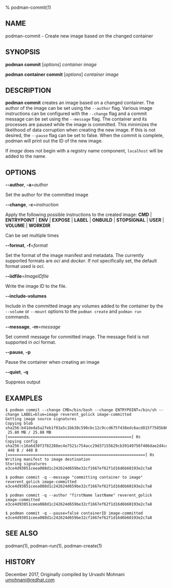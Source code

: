 % podman-commit(1)

## NAME
podman\-commit - Create new image based on the changed container

## SYNOPSIS
**podman commit** [*options*] *container* *image*

**podman container commit** [*options*] *container* *image*

## DESCRIPTION
**podman commit** creates an image based on a changed container. The author of the
image can be set using the `--author` flag. Various image instructions can be
configured with the `--change` flag and a commit message can be set using the
`--message` flag. The container and its processes are paused while the image is
committed. This minimizes the likelihood of data corruption when creating the new
image. If this is not desired, the `--pause` flag can be set to false. When the commit
is complete, podman will print out the ID of the new image.

If *image* does not begin with a registry name component, `localhost` will be added to the name.

## OPTIONS

**--author**, **-a**=*author*

Set the author for the committed image

**--change**, **-c**=*instruction*

Apply the following possible instructions to the created image:
**CMD** | **ENTRYPOINT** | **ENV** | **EXPOSE** | **LABEL** | **ONBUILD** | **STOPSIGNAL** | **USER** | **VOLUME** | **WORKDIR**

Can be set multiple times

**--format**, **-f**=*format*

Set the format of the image manifest and metadata.  The currently supported formats are _oci_ and _docker_.  If
not specifically set, the default format used is _oci_.

**--iidfile**=*ImageIDfile*

Write the image ID to the file.

**--include-volumes**

Include in the committed image any volumes added to the container by the `--volume` or `--mount` options to the `podman create` and `podman run` commands.

**--message**, **-m**=*message*

Set commit message for committed image.  The message field is not supported in _oci_ format.

**--pause**, **-p**

Pause the container when creating an image

**--quiet**, **-q**

Suppress output

## EXAMPLES

```
$ podman commit --change CMD=/bin/bash --change ENTRYPOINT=/bin/sh --change LABEL=blue=image reverent_golick image-committed
Getting image source signatures
Copying blob sha256:b41deda5a2feb1f03a5c1bb38c598cbc12c9ccd675f438edc6acd815f7585b86
 25.80 MB / 25.80 MB [======================================================] 0s
Copying config sha256:c16a6d30f3782288ec4e7521c754acc29d37155629cb39149756f486dae2d4cd
 448 B / 448 B [============================================================] 0s
Writing manifest to image destination
Storing signatures
e3ce4d93051ceea088d1c242624d659be32cf1667ef62f1d16d6b60193e2c7a8
```

```
$ podman commit -q --message "committing container to image" reverent_golick image-committed
e3ce4d93051ceea088d1c242624d659be32cf1667ef62f1d16d6b60193e2c7a8
```

```
$ podman commit -q --author "firstName lastName" reverent_golick image-committed
e3ce4d93051ceea088d1c242624d659be32cf1667ef62f1d16d6b60193e2c7a8
```

```
$ podman commit -q --pause=false containerID image-committed
e3ce4d93051ceea088d1c242624d659be32cf1667ef62f1d16d6b60193e2c7a8
```

## SEE ALSO
podman(1), podman-run(1), podman-create(1)

## HISTORY
December 2017, Originally compiled by Urvashi Mohnani <umohnani@redhat.com>
